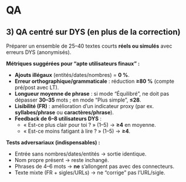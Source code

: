 # QA

## 3) QA centré sur DYS (en plus de la correction)

Préparer un ensemble de 25–40 textes courts **réels ou simulés** avec erreurs DYS (anonymisés).

**Métriques suggérées pour “apte utilisateurs finaux” :**

- **Ajouts illégaux** (entités/dates/nombres) = **0 %**.
- **Erreur orthographique/grammaticale** : réduction **≥80 %** (compte pré/post avec LT).
- **Longueur moyenne de phrase** : si mode “Équilibré”, ne doit pas dépasser **30–35** mots ; en mode “Plus simple”, **≤28**.
- **Lisibilité (FR)** : amélioration d’un indicateur proxy (par ex. **syllabes/phrase** ou **caractères/phrase**).
- **Feedback de 6–8 utilisateurs DYS** :
    - « Est-ce plus clair pour toi ? » (1–5) → **≥4** en moyenne.
    - « Est-ce moins fatigant à lire ? » (1–5) → **≥4**.

**Tests adversariaux (indispensables) :**

- Entrée sans nombres/dates/entités → sortie identique.
- Nom propre présent → reste inchangé.
- Phrases de 4–6 mots → **ne** s’allongent pas avec des connecteurs.
- Texte mixte (FR + sigles/URLs) → ne “corrige” pas l’URL/sigle.